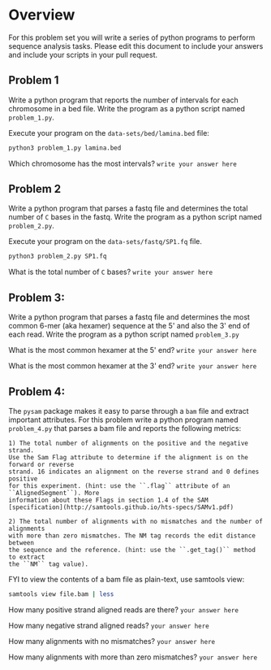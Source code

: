 
# Overview
For this problem set you will write a series of python programs to perform
sequence analysis tasks. Please edit this document to include your answers and
include your scripts in your pull request.  

## Problem 1
Write a python program that reports the number of intervals for each
chromosome in a bed file. Write the program as a python script named
``problem_1.py``. 

Execute your program on the ``data-sets/bed/lamina.bed`` file:

```bash
python3 problem_1.py lamina.bed
```

Which chromosome has the most intervals?
``write your answer here``

## Problem 2
Write a python program that parses a fastq file and determines the total number
of ``C`` bases in the fastq. Write the program as a python script named
``problem_2.py``.

Execute your program on the ``data-sets/fastq/SP1.fq`` file.

```bash
python3 problem_2.py SP1.fq
```

What is the total number of ``C`` bases?
``write your answer here``

## Problem 3:
Write a python program that parses a fastq file and determines the most
common 6-mer (aka hexamer) sequence at the 5' and also the 3' end of each read. 
Write the program as a python script named ``problem_3.py``

What is the most common hexamer at the 5' end?
``write your answer here``

What is the most common hexamer at the 3' end?
``write your answer here``

## Problem 4:

The ``pysam`` package makes it easy to parse through a ``bam`` file
and extract important attributes. For this problem write a python program
named ``problem_4.py`` that parses a bam file and reports the following metrics: 
    
    1) The total number of alignments on the positive and the negative strand. 
    Use the Sam Flag attribute to determine if the alignment is on the forward or reverse
    strand. 16 indicates an alignment on the reverse strand and 0 defines positive 
    for this experiment. (hint: use the ``.flag`` attribute of an ``AlignedSegment``). More
    information about these Flags in section 1.4 of the SAM 
    [specification](http://samtools.github.io/hts-specs/SAMv1.pdf) 
    
    2) The total number of alignments with no mismatches and the number of alignments
    with more than zero mismatches. The NM tag records the edit distance between
    the sequence and the reference. (hint: use the ``.get_tag()`` method to extract
    the ``NM`` tag value). 

FYI to view the contents of a bam file as plain-text, use samtools view:

```bash
samtools view file.bam | less
```

How many positive strand aligned reads are there?
``your answer here``

How many negative strand aligned reads?
``your answer here``

How many alignments with no mismatches?
``your answer here``

How many alignments with more than zero mismatches?
``your answer here``

